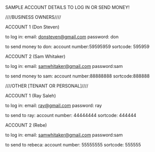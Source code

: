 SAMPLE ACCOUNT DETAILS TO LOG IN OR SEND MONEY! 



////BUSINESS OWNERS////


ACCOUNT 1 (Don Steven)

to log in:
email: donsteven@gmail.com
password: don

to send money to don:
account number:59595959
sortcode: 595959 




ACCOUNT 2 (Sam Whitaker)

to log in:
email: samwhitaker@gmail.com
password:sam

to send money to sam:
account number:88888888
sortcode:888888



////OTHER [TENANT OR PERSONAL]////


ACCOUNT 1 (Ray Saleh)

to log in:
email: ray@gmail.com
password: ray

to send to ray:
account number: 44444444
sortcode: 444444





ACCOUNT 2 (Rebe)

to log in:
email: samwhitaker@gmail.com
password:sam

to send to rebeca:
account number: 55555555
sortcode: 555555


